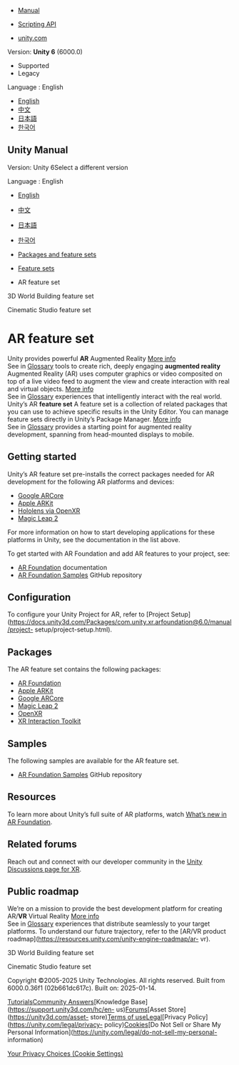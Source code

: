 [](https://docs.unity3d.com)

  * [Manual](../Manual/index.html)
  * [Scripting API](../ScriptReference/index.html)

  * [unity.com](https://unity.com/)

Version: **Unity 6** (6000.0)

  * Supported
  * Legacy

Language : English

  * [English](/Manual/ARFeature.html)
  * [中文](/cn/current/Manual/ARFeature.html)
  * [日本語](/ja/current/Manual/ARFeature.html)
  * [한국어](/kr/current/Manual/ARFeature.html)

[](https://docs.unity3d.com)

## Unity Manual

Version: Unity 6Select a different version

Language : English

  * [English](/Manual/ARFeature.html)
  * [中文](/cn/current/Manual/ARFeature.html)
  * [日本語](/ja/current/Manual/ARFeature.html)
  * [한국어](/kr/current/Manual/ARFeature.html)

  * [Packages and feature sets](PackagesList.html)
  * [Feature sets](FeatureSets.html)
  * AR feature set

[](WorldBuildingFeature.html)

3D World Building feature set

[](CinematicStudioFeature.html)

Cinematic Studio feature set

# AR feature set

Unity provides powerful **AR** Augmented Reality [More info](AROverview.html)  
See in [Glossary](Glossary.html#AR) tools to create rich, deeply engaging
**augmented reality** Augmented Reality (AR) uses computer graphics or video
composited on top of a live video feed to augment the view and create
interaction with real and virtual objects. [More info](AROverview.html)  
See in [Glossary](Glossary.html#AugmentedReality) experiences that
intelligently interact with the real world. Unity’s AR **feature set** A
feature set is a collection of related packages that you can use to achieve
specific results in the Unity Editor. You can manage feature sets directly in
Unity’s Package Manager. [More info](FeatureSets.html)  
See in [Glossary](Glossary.html#Featureset) provides a starting point for
augmented reality development, spanning from head-mounted displays to mobile.

## Getting started

Unity’s AR feature set pre-installs the correct packages needed for AR
development for the following AR platforms and devices:

  * [Google ARCore](https://developers.google.com/ar/develop/unity)
  * [Apple ARKit](https://developer.apple.com/augmented-reality/)
  * [Hololens via OpenXR](com.unity.xr.openxr.html)
  * [Magic Leap 2](https://developer-docs.magicleap.cloud/docs/guides/unity/getting-started/unity-getting-started)

For more information on how to start developing applications for these
platforms in Unity, see the documentation in the list above.

To get started with AR Foundation and add AR features to your project, see:

  * [AR Foundation](com.unity.xr.arfoundation.html) documentation
  * [AR Foundation Samples](https://github.com/Unity-Technologies/arfoundation-samples) GitHub repository

## Configuration

To configure your Unity Project for AR, refer to [Project
Setup](https://docs.unity3d.com/Packages/com.unity.xr.arfoundation@6.0/manual/project-
setup/project-setup.html).

## Packages

The AR feature set contains the following packages:

  * [AR Foundation](com.unity.xr.arfoundation.html)
  * [Apple ARKit](com.unity.xr.arkit.html)
  * [Google ARCore](com.unity.xr.arcore.html)
  * [Magic Leap 2](com.unity.xr.magicleap.html)
  * [OpenXR](com.unity.xr.openxr.html)
  * [XR Interaction Toolkit](com.unity.xr.interaction.toolkit.html)

## Samples

The following samples are available for the AR feature set.

  * [AR Foundation Samples](https://github.com/Unity-Technologies/arfoundation-samples) GitHub repository

## Resources

To learn more about Unity’s full suite of AR platforms, watch [What’s new in
AR Foundation](https://www.youtube.com/watch?v=jBRxY2KnrUs).

## Related forums

Reach out and connect with our developer community in the [Unity Discussions
page for XR](https://discussions.unity.com/tags/c/unity-engine/52/xr).

## Public roadmap

We’re on a mission to provide the best development platform for creating
AR/**VR** Virtual Reality [More info](VROverview.html)  
See in [Glossary](Glossary.html#VR) experiences that distribute seamlessly to
your target platforms. To understand our future trajectory, refer to the
[AR/VR product roadmap](https://resources.unity.com/unity-engine-roadmap/ar-
vr).

[](WorldBuildingFeature.html)

3D World Building feature set

[](CinematicStudioFeature.html)

Cinematic Studio feature set

Copyright ©2005-2025 Unity Technologies. All rights reserved. Built from
6000.0.36f1 (02b661dc617c). Built on: 2025-01-14.

[Tutorials](https://learn.unity.com/)[Community
Answers](https://answers.unity3d.com)[Knowledge
Base](https://support.unity3d.com/hc/en-
us)[Forums](https://forum.unity3d.com)[Asset Store](https://unity3d.com/asset-
store)[Terms of
use](https://docs.unity3d.com/Manual/TermsOfUse.html)[Legal](https://unity.com/legal)[Privacy
Policy](https://unity.com/legal/privacy-
policy)[Cookies](https://unity.com/legal/cookie-policy)[Do Not Sell or Share
My Personal Information](https://unity.com/legal/do-not-sell-my-personal-
information)

[Your Privacy Choices (Cookie Settings)](javascript:void\(0\);)

